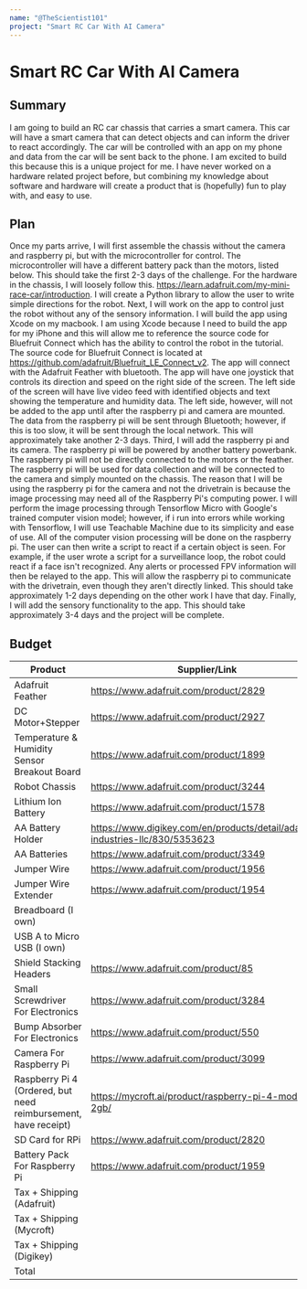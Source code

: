```yaml
---
name: "@TheScientist101"
project: "Smart RC Car With AI Camera"
---
```


# Smart RC Car With AI Camera

## Summary

I am going to build an RC car chassis that carries a smart camera. This car will have a smart camera that can detect objects and can inform the driver to react accordingly. The car will be controlled with an app on my phone and data from the car will be sent back to the phone. I am excited to build this because this is a unique project for me. I have never worked on a hardware related project before, but combining my knowledge about software and hardware will create a product that is (hopefully) fun to play with, and easy to use.

## Plan

Once my parts arrive, I will first assemble the chassis without the camera and raspberry pi, but with the microcontroller for control. The microcontroller will have a different battery pack than the motors, listed below. This should take the first 2-3 days of the challenge. For the hardware in the chassis, I will loosely follow this. https://learn.adafruit.com/my-mini-race-car/introduction. I will create a Python library to allow the user to write simple directions for the robot. Next, I will work on the app to control just the robot without any of the sensory information. I will build the app using Xcode on my macbook. I am using Xcode because I need to build the app for my iPhone and this will allow me to reference the source code for Bluefruit Connect which has the ability to control the robot in the tutorial. The source code for Bluefruit Connect is located at https://github.com/adafruit/Bluefruit_LE_Connect_v2. The app will connect with the Adafruit Feather with bluetooth. The app will have one joystick that controls its direction and speed on the right side of the screen. The left side of the screen will have live video feed with identified objects and text showing the temperature and humidity data. The left side, however, will not be added to the app until after the raspberry pi and camera are mounted. The data from the raspberry pi will be sent through Bluetooth; however, if this is too slow, it will be sent through the local network. This will approximately take another 2-3 days. Third, I will add the raspberry pi and its camera. The raspberry pi will be powered by another battery powerbank. The raspberry pi will not be directly connected to the motors or the feather. The raspberry pi will be used for data collection and will be connected to the camera and simply mounted on the chassis. The reason that I will be using the raspberry pi for the camera and not the drivetrain is because the image processing may need all of the Raspberry Pi's computing power. I will perform the image processing through Tensorflow Micro with Google's trained computer vision model; however, if i run into errors while working with Tensorflow, I will use Teachable Machine due to its simplicity and ease of use. All of the computer vision processing will be done on the raspberry pi. The user can then write a script to react if a certain object is seen. For example, if the user wrote a script for a surveillance loop, the robot could react if a face isn't recognized. Any alerts or processed FPV information will then be relayed to the app. This will allow the raspberry pi to communicate with the drivetrain, even though they aren't directly linked. This should take approximately 1-2 days depending on the other work I have that day. Finally, I will add the sensory functionality to the app. This should take approximately 3-4 days and the project will be complete.

## Budget

| Product         | Supplier/Link                         | Cost   |
| --------------- | ------------------------------------- | ------ |
| Adafruit Feather | https://www.adafruit.com/product/2829 | $29.95 |
| DC Motor+Stepper | https://www.adafruit.com/product/2927 | $19.95 |
| Temperature & Humidity Sensor Breakout Board | https://www.adafruit.com/product/1899 | $10.95 |
| Robot Chassis | https://www.adafruit.com/product/3244 | $24.95 |
| Lithium Ion Battery | https://www.adafruit.com/product/1578 | $7.95 |
| AA Battery Holder | https://www.digikey.com/en/products/detail/adafruit-industries-llc/830/5353623 | $2.95 |
| AA Batteries | https://www.adafruit.com/product/3349 | $2.95 |
| Jumper Wire | https://www.adafruit.com/product/1956 | $1.95 |
| Jumper Wire Extender | https://www.adafruit.com/product/1954 | $1.95 |
| Breadboard (I own) |  | $0.00 |
| USB A to Micro USB (I own) |  | $0.00 |
| Shield Stacking Headers | https://www.adafruit.com/product/85 | $1.95 |
| Small Screwdriver For Electronics | https://www.adafruit.com/product/3284 | $1.50 |
| Bump Absorber For Electronics | https://www.adafruit.com/product/550 | $0.95 |
| Camera For Raspberry Pi | https://www.adafruit.com/product/3099 | $29.95 |
| Raspberry Pi 4 (Ordered, but need reimbursement, have receipt) | https://mycroft.ai/product/raspberry-pi-4-model-b-2gb/ | $45.00 |
| SD Card for RPi | https://www.adafruit.com/product/2820 | $9.95 |
| Battery Pack For Raspberry Pi | https://www.adafruit.com/product/1959 | $14.95 |
| Tax + Shipping (Adafruit) | | $28.19 |
| Tax + Shipping (Mycroft) | | $6.88 |
| Tax + Shipping (Digikey) | | $5.65 |
| Total           |         | $249.52 |
